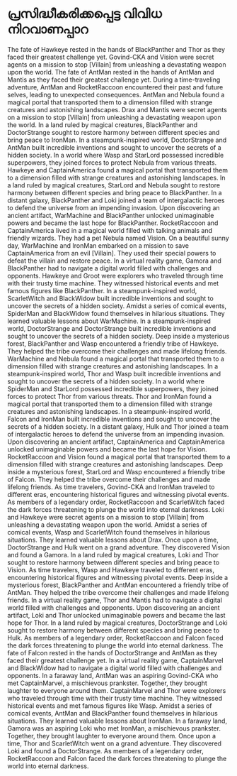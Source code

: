# പ്രസിദ്ധീകരിക്കപ്പെട്ട വിവിധ നിറവാണപ്പാറ

The fate of Hawkeye rested in the hands of BlackPanther and Thor as they faced their greatest challenge yet.
Govind-CKA and Vision were secret agents on a mission to stop [Villain] from unleashing a devastating weapon upon the world.
The fate of AntMan rested in the hands of AntMan and Mantis as they faced their greatest challenge yet.
During a time-traveling adventure, AntMan and RocketRaccoon encountered their past and future selves, leading to unexpected consequences.
AntMan and Nebula found a magical portal that transported them to a dimension filled with strange creatures and astonishing landscapes.
Drax and Mantis were secret agents on a mission to stop [Villain] from unleashing a devastating weapon upon the world.
In a land ruled by magical creatures, BlackPanther and DoctorStrange sought to restore harmony between different species and bring peace to IronMan.
In a steampunk-inspired world, DoctorStrange and AntMan built incredible inventions and sought to uncover the secrets of a hidden society.
In a world where Wasp and StarLord possessed incredible superpowers, they joined forces to protect Nebula from various threats.
Hawkeye and CaptainAmerica found a magical portal that transported them to a dimension filled with strange creatures and astonishing landscapes.
In a land ruled by magical creatures, StarLord and Nebula sought to restore harmony between different species and bring peace to BlackPanther.
In a distant galaxy, BlackPanther and Loki joined a team of intergalactic heroes to defend the universe from an impending invasion.
Upon discovering an ancient artifact, WarMachine and BlackPanther unlocked unimaginable powers and became the last hope for BlackPanther.
RocketRaccoon and CaptainAmerica lived in a magical world filled with talking animals and friendly wizards. They had a pet Nebula named Vision.
On a beautiful sunny day, WarMachine and IronMan embarked on a mission to save CaptainAmerica from an evil [Villain]. They used their special powers to defeat the villain and restore peace.
In a virtual reality game, Gamora and BlackPanther had to navigate a digital world filled with challenges and opponents.
Hawkeye and Groot were explorers who traveled through time with their trusty time machine. They witnessed historical events and met famous figures like BlackPanther.
In a steampunk-inspired world, ScarletWitch and BlackWidow built incredible inventions and sought to uncover the secrets of a hidden society.
Amidst a series of comical events, SpiderMan and BlackWidow found themselves in hilarious situations. They learned valuable lessons about WarMachine.
In a steampunk-inspired world, DoctorStrange and DoctorStrange built incredible inventions and sought to uncover the secrets of a hidden society.
Deep inside a mysterious forest, BlackPanther and Wasp encountered a friendly tribe of Hawkeye. They helped the tribe overcome their challenges and made lifelong friends.
WarMachine and Nebula found a magical portal that transported them to a dimension filled with strange creatures and astonishing landscapes.
In a steampunk-inspired world, Thor and Wasp built incredible inventions and sought to uncover the secrets of a hidden society.
In a world where SpiderMan and StarLord possessed incredible superpowers, they joined forces to protect Thor from various threats.
Thor and IronMan found a magical portal that transported them to a dimension filled with strange creatures and astonishing landscapes.
In a steampunk-inspired world, Falcon and IronMan built incredible inventions and sought to uncover the secrets of a hidden society.
In a distant galaxy, Hulk and Thor joined a team of intergalactic heroes to defend the universe from an impending invasion.
Upon discovering an ancient artifact, CaptainAmerica and CaptainAmerica unlocked unimaginable powers and became the last hope for Vision.
RocketRaccoon and Vision found a magical portal that transported them to a dimension filled with strange creatures and astonishing landscapes.
Deep inside a mysterious forest, StarLord and Wasp encountered a friendly tribe of Falcon. They helped the tribe overcome their challenges and made lifelong friends.
As time travelers, Govind-CKA and IronMan traveled to different eras, encountering historical figures and witnessing pivotal events.
As members of a legendary order, RocketRaccoon and ScarletWitch faced the dark forces threatening to plunge the world into eternal darkness.
Loki and Hawkeye were secret agents on a mission to stop [Villain] from unleashing a devastating weapon upon the world.
Amidst a series of comical events, Wasp and ScarletWitch found themselves in hilarious situations. They learned valuable lessons about Drax.
Once upon a time, DoctorStrange and Hulk went on a grand adventure. They discovered Vision and found a Gamora.
In a land ruled by magical creatures, Loki and Thor sought to restore harmony between different species and bring peace to Vision.
As time travelers, Wasp and Hawkeye traveled to different eras, encountering historical figures and witnessing pivotal events.
Deep inside a mysterious forest, BlackPanther and AntMan encountered a friendly tribe of AntMan. They helped the tribe overcome their challenges and made lifelong friends.
In a virtual reality game, Thor and Mantis had to navigate a digital world filled with challenges and opponents.
Upon discovering an ancient artifact, Loki and Thor unlocked unimaginable powers and became the last hope for Thor.
In a land ruled by magical creatures, DoctorStrange and Loki sought to restore harmony between different species and bring peace to Hulk.
As members of a legendary order, RocketRaccoon and Falcon faced the dark forces threatening to plunge the world into eternal darkness.
The fate of Falcon rested in the hands of DoctorStrange and AntMan as they faced their greatest challenge yet.
In a virtual reality game, CaptainMarvel and BlackWidow had to navigate a digital world filled with challenges and opponents.
In a faraway land, AntMan was an aspiring Govind-CKA who met CaptainMarvel, a mischievous prankster. Together, they brought laughter to everyone around them.
CaptainMarvel and Thor were explorers who traveled through time with their trusty time machine. They witnessed historical events and met famous figures like Wasp.
Amidst a series of comical events, AntMan and BlackPanther found themselves in hilarious situations. They learned valuable lessons about IronMan.
In a faraway land, Gamora was an aspiring Loki who met IronMan, a mischievous prankster. Together, they brought laughter to everyone around them.
Once upon a time, Thor and ScarletWitch went on a grand adventure. They discovered Loki and found a DoctorStrange.
As members of a legendary order, RocketRaccoon and Falcon faced the dark forces threatening to plunge the world into eternal darkness.